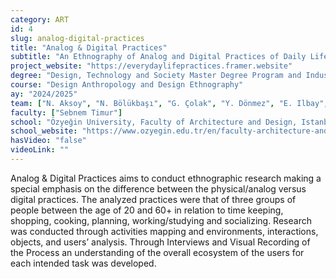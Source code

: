 ```yaml
---
category: ART
id: 4
slug: analog-digital-practices
title: "Analog & Digital Practices"
subtitle: "An Ethnography of Analog and Digital Practices of Daily Life"
project_website: "https://everydaylifepractices.framer.website"
degree: "Design, Technology and Society Master Degree Program and Industrial Design Undergraduate Program"
course: "Design Anthropology and Design Ethnography"
ay: "2024/2025"
team: ["N. Aksoy", "N. Bölükbaşı", "G. Çolak", "Y. Dönmez", "E. Ilbay", "E. Özgüder", "C. Akverdi", "Z. Koç", "Z. Yazıcı", "Z. Yaşar", "A. Y. Büyükşahin", "İ. U. Yüzer", "T. Ildız", "T. Şahin", "D. Su Dolap", "N. Palaz", "M. Yersal", "E. M. Cincioğlu", "M. Akti", "L. Özpetek", "I. Özmenek", "İ. Timur", "Ş. H. Oral", "E. Gezen", "D. Şevketbeyoğlu", "D. Ferhatoğlu", "B. Ay"]
faculty: ["Sebnem Timur"]
school: "Özyeğin University, Faculty of Architecture and Design, Istanbul, Türkiye"
school_website: "https://www.ozyegin.edu.tr/en/faculty-architecture-and-design"
hasVideo: "false"
videoLink: ""
---
```


Analog & Digital Practices aims to conduct ethnographic research making a special emphasis on the difference between the physical/analog versus digital practices. The analyzed practices were that of three groups of people between the age of 20 and 60+ in relation to time keeping, shopping, cooking, planning, working/studying and socializing. Research was conducted through activities mapping and environments, interactions, objects, and users’ analysis. Through Interviews and Visual Recording of the Process an understanding of the overall ecosystem of the users for each intended task was developed.
